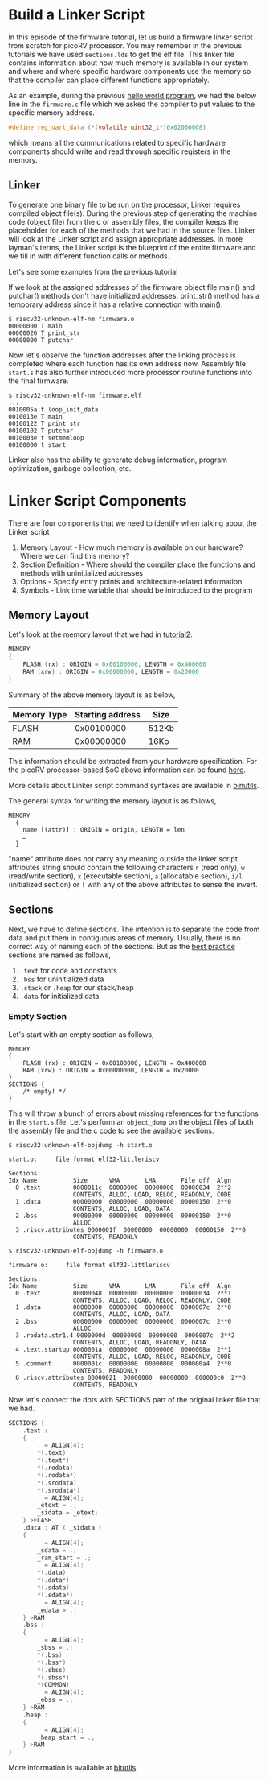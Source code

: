 Build a Linker Script
========

In this episode of the firmware tutorial, let us build a firmware linker script from scratch for picoRV processor. You may remember in the previous tutorials we have used `sections.lds` to get the elf file. This linker file contains information about how much memory is available in our system and where and where specific hardware components use the memory so that the compiler can place different functions appropriately. 

As an example, during the previous [hello world program](https://archfx.github.io/posts/2023/02/firmware2/), we had the below line in the `firmware.c` file which we asked the compiler to put values to the specific memory address. 

```c
#define reg_uart_data (*(volatile uint32_t*)0x02000008)
```
which means all the communications related to specific hardware components should write and read through specific registers in the memory.

Linker
-----


To generate one binary file to be run on the processor, Linker requires compiled object file(s).  During the previous step of generating the machine code (object file) from the c or assembly files, the compiler keeps the placeholder for each of the methods that we had in the source files. Linker will look at the Linker script and assign appropriate addresses. In more layman's terms, the Linker script is the blueprint of the entire firmware and we fill in with different function calls or methods.

Let's see some examples from the previous tutorial

If we look at the assigned addresses of the firmware object file main() and putchar() methods don't have initialized addresses. print_str() method has a temporary address since it has a relative connection with main().
```shell
$ riscv32-unknown-elf-nm firmware.o
00000000 T main
00000026 T print_str
00000000 T putchar
```

Now let's observe the function addresses after the linking process is completed where each function has its own address now. Assembly file `start.s` has also further introduced more processor routine functions into the final firmware. 

```shell
$ riscv32-unknown-elf-nm firmware.elf 
...
0010005a t loop_init_data
0010013e T main
00100122 T print_str
00100102 T putchar
0010003e t setmemloop
00100000 t start

```

Linker also has the ability to generate debug information, program optimization, garbage collection, etc.

Linker Script Components
========

There are four components that we need to identify when talking about the Linker script

1. Memory Layout - How much memory is available on our hardware? Where we can find this memory?
2. Section Definition - Where should the compiler place the functions and methods with uninitialized addresses
3. Options - Specify entry points and architecture-related information
4. Symbols - Link time variable that should be introduced to the program


Memory Layout
-------

Let's look at the memory layout that we had in [tutorial2](https://archfx.github.io/posts/2023/02/firmware2/).
```c
MEMORY
{
    FLASH (rx) : ORIGIN = 0x00100000, LENGTH = 0x400000
    RAM (xrw) : ORIGIN = 0x00000000, LENGTH = 0x20000
}
```

Summary of the above memory layout is as below,

| Memory Type | Starting address | Size  |
| ----------- | ---------------- | ----- |
| FLASH       | 0x00100000       | 512Kb |
| RAM         | 0x00000000       | 16Kb  |

This information should be extracted from your hardware specification. For the picoRV processor-based SoC above information can be found [here](https://github.com/YosysHQ/picorv32/tree/master/picosoc).

More details about Linker script command syntaxes are available in [binutils](https://sourceware.org/binutils/docs/ld/MEMORY.html#:~:text=The%20syntax%20for%20MEMORY%20is,outside%20of%20the%20linker%20script.).

The general syntax for writing the memory layout is as follows,

```shell
MEMORY
  {
    name [(attr)] : ORIGIN = origin, LENGTH = len
    …
  }
```
"name" attribute does not carry any meaning outside the linker script. attributes string should contain the following characters `r` (read only), `w` (read/write section), `x` (executable section), `a` (allocatable section), `i/l` (initialized section) or `!` with any of the above attributes to sense the invert.

Sections
------

Next, we have to define sections. The intention is to separate the code from data and put them in contiguous areas of memory. Usually, there is no correct way of naming each of the sections. But as the [best practice](https://refspecs.linuxbase.org/elf/elf.pdf) sections are named as follows,

1. `.text` for code and constants
2. `.bss` for uninitialized data
3. `.stack` or `.heap` for our stack/heap
5. `.data` for initialized data 

### Empty Section

Let's start with an empty section as follows,

```shell
MEMORY
{
    FLASH (rx) : ORIGIN = 0x00100000, LENGTH = 0x400000
    RAM (xrw) : ORIGIN = 0x00000000, LENGTH = 0x20000
}
SECTIONS {
    /* empty! */
}
```

This will throw a bunch of errors about missing references for the functions in the `start.s` file. Let's perform an `object_dump` on the object files of both the assembly file and the c code to see the available sections. 

```shell
$ riscv32-unknown-elf-objdump -h start.o 

start.o:     file format elf32-littleriscv

Sections:
Idx Name          Size      VMA       LMA       File off  Algn
  0 .text         0000011c  00000000  00000000  00000034  2**2
                  CONTENTS, ALLOC, LOAD, RELOC, READONLY, CODE
  1 .data         00000000  00000000  00000000  00000150  2**0
                  CONTENTS, ALLOC, LOAD, DATA
  2 .bss          00000000  00000000  00000000  00000150  2**0
                  ALLOC
  3 .riscv.attributes 0000001f  00000000  00000000  00000150  2**0
                  CONTENTS, READONLY
```

```shell
$ riscv32-unknown-elf-objdump -h firmware.o

firmware.o:     file format elf32-littleriscv

Sections:
Idx Name          Size      VMA       LMA       File off  Algn
  0 .text         00000048  00000000  00000000  00000034  2**1
                  CONTENTS, ALLOC, LOAD, RELOC, READONLY, CODE
  1 .data         00000000  00000000  00000000  0000007c  2**0
                  CONTENTS, ALLOC, LOAD, DATA
  2 .bss          00000000  00000000  00000000  0000007c  2**0
                  ALLOC
  3 .rodata.str1.4 0000000d  00000000  00000000  0000007c  2**2
                  CONTENTS, ALLOC, LOAD, READONLY, DATA
  4 .text.startup 0000001a  00000000  00000000  0000008a  2**1
                  CONTENTS, ALLOC, LOAD, RELOC, READONLY, CODE
  5 .comment      0000001c  00000000  00000000  000000a4  2**0
                  CONTENTS, READONLY
  6 .riscv.attributes 00000021  00000000  00000000  000000c0  2**0
                  CONTENTS, READONLY
```


Now let's connect the dots with SECTIONS part of the original linker file that we had.

```c
SECTIONS {
    .text :
    {
        . = ALIGN(4);
        *(.text)
        *(.text*)
        *(.rodata)
        *(.rodata*)
        *(.srodata)
        *(.srodata*)
        . = ALIGN(4);
        _etext = .;
        _sidata = _etext;
    } >FLASH
    .data : AT ( _sidata )
    {
        . = ALIGN(4);
        _sdata = .;
        _ram_start = .;
        . = ALIGN(4);
        *(.data)
        *(.data*)
        *(.sdata)
        *(.sdata*)
        . = ALIGN(4);
        _edata = .;
    } >RAM
    .bss :
    {
        . = ALIGN(4);
        _sbss = .;
        *(.bss)
        *(.bss*)
        *(.sbss)
        *(.sbss*)
        *(COMMON)
        . = ALIGN(4);
        _ebss = .;
    } >RAM
    .heap :
    {
        . = ALIGN(4);
        _heap_start = .;
    } >RAM
}
```

More information is available at [bitutils](https://sourceware.org/binutils/docs/ld/).